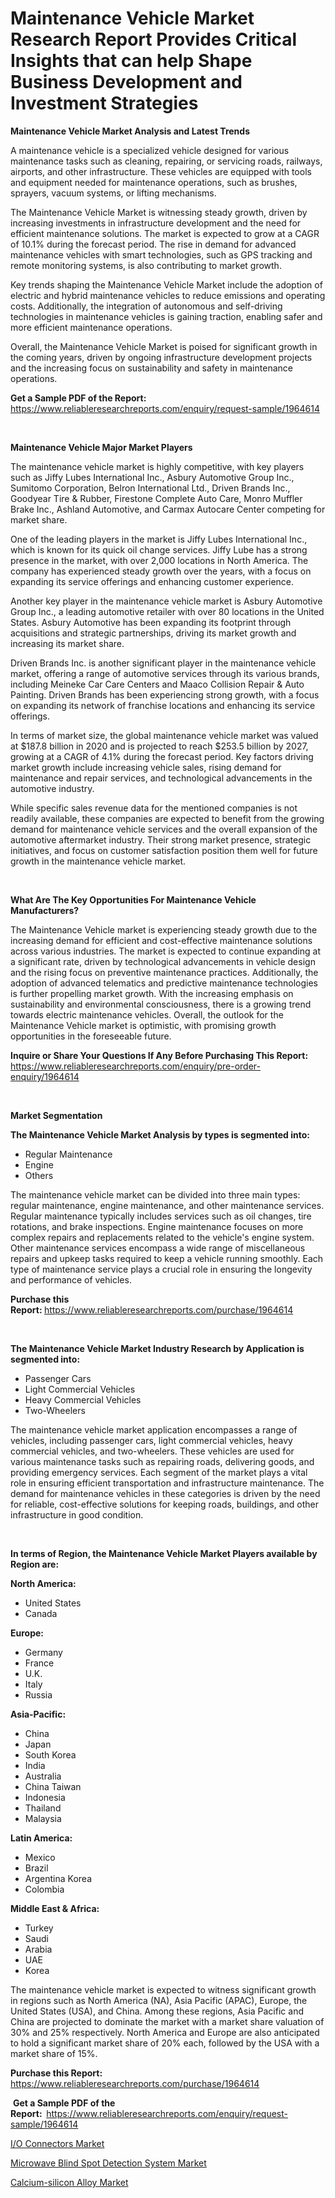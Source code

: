 <p><h1>Maintenance Vehicle Market Research Report Provides Critical Insights that can help Shape Business Development and Investment Strategies</h1></p><p><strong>Maintenance Vehicle Market Analysis and Latest Trends</strong></p>
<p><p>A maintenance vehicle is a specialized vehicle designed for various maintenance tasks such as cleaning, repairing, or servicing roads, railways, airports, and other infrastructure. These vehicles are equipped with tools and equipment needed for maintenance operations, such as brushes, sprayers, vacuum systems, or lifting mechanisms.</p><p>The Maintenance Vehicle Market is witnessing steady growth, driven by increasing investments in infrastructure development and the need for efficient maintenance solutions. The market is expected to grow at a CAGR of 10.1% during the forecast period. The rise in demand for advanced maintenance vehicles with smart technologies, such as GPS tracking and remote monitoring systems, is also contributing to market growth.</p><p>Key trends shaping the Maintenance Vehicle Market include the adoption of electric and hybrid maintenance vehicles to reduce emissions and operating costs. Additionally, the integration of autonomous and self-driving technologies in maintenance vehicles is gaining traction, enabling safer and more efficient maintenance operations.</p><p>Overall, the Maintenance Vehicle Market is poised for significant growth in the coming years, driven by ongoing infrastructure development projects and the increasing focus on sustainability and safety in maintenance operations.</p></p>
<p><strong>Get a Sample PDF of the Report:&nbsp;</strong> <a href="https://www.reliableresearchreports.com/enquiry/request-sample/1964614">https://www.reliableresearchreports.com/enquiry/request-sample/1964614</a></p>
<p>&nbsp;</p>
<p><strong>Maintenance Vehicle Major Market Players</strong></p>
<p><p>The maintenance vehicle market is highly competitive, with key players such as Jiffy Lubes International Inc., Asbury Automotive Group Inc., Sumitomo Corporation, Belron International Ltd., Driven Brands Inc., Goodyear Tire & Rubber, Firestone Complete Auto Care, Monro Muffler Brake Inc., Ashland Automotive, and Carmax Autocare Center competing for market share.</p><p>One of the leading players in the market is Jiffy Lubes International Inc., which is known for its quick oil change services. Jiffy Lube has a strong presence in the market, with over 2,000 locations in North America. The company has experienced steady growth over the years, with a focus on expanding its service offerings and enhancing customer experience. </p><p>Another key player in the maintenance vehicle market is Asbury Automotive Group Inc., a leading automotive retailer with over 80 locations in the United States. Asbury Automotive has been expanding its footprint through acquisitions and strategic partnerships, driving its market growth and increasing its market share.</p><p>Driven Brands Inc. is another significant player in the maintenance vehicle market, offering a range of automotive services through its various brands, including Meineke Car Care Centers and Maaco Collision Repair & Auto Painting. Driven Brands has been experiencing strong growth, with a focus on expanding its network of franchise locations and enhancing its service offerings.</p><p>In terms of market size, the global maintenance vehicle market was valued at $187.8 billion in 2020 and is projected to reach $253.5 billion by 2027, growing at a CAGR of 4.1% during the forecast period. Key factors driving market growth include increasing vehicle sales, rising demand for maintenance and repair services, and technological advancements in the automotive industry.</p><p>While specific sales revenue data for the mentioned companies is not readily available, these companies are expected to benefit from the growing demand for maintenance vehicle services and the overall expansion of the automotive aftermarket industry. Their strong market presence, strategic initiatives, and focus on customer satisfaction position them well for future growth in the maintenance vehicle market.</p></p>
<p>&nbsp;</p>
<p><strong>What Are The Key Opportunities For Maintenance Vehicle Manufacturers?</strong></p>
<p><p>The Maintenance Vehicle market is experiencing steady growth due to the increasing demand for efficient and cost-effective maintenance solutions across various industries. The market is expected to continue expanding at a significant rate, driven by technological advancements in vehicle design and the rising focus on preventive maintenance practices. Additionally, the adoption of advanced telematics and predictive maintenance technologies is further propelling market growth. With the increasing emphasis on sustainability and environmental consciousness, there is a growing trend towards electric maintenance vehicles. Overall, the outlook for the Maintenance Vehicle market is optimistic, with promising growth opportunities in the foreseeable future.</p></p>
<p><strong>Inquire or Share Your Questions If Any Before Purchasing This Report:</strong> <a href="https://www.reliableresearchreports.com/enquiry/pre-order-enquiry/1964614">https://www.reliableresearchreports.com/enquiry/pre-order-enquiry/1964614</a></p>
<p>&nbsp;</p>
<p><strong>Market Segmentation</strong></p>
<p><strong>The Maintenance Vehicle Market Analysis by types is segmented into:</strong></p>
<p><ul><li>Regular Maintenance</li><li>Engine</li><li>Others</li></ul></p>
<p><p>The maintenance vehicle market can be divided into three main types: regular maintenance, engine maintenance, and other maintenance services. Regular maintenance typically includes services such as oil changes, tire rotations, and brake inspections. Engine maintenance focuses on more complex repairs and replacements related to the vehicle's engine system. Other maintenance services encompass a wide range of miscellaneous repairs and upkeep tasks required to keep a vehicle running smoothly. Each type of maintenance service plays a crucial role in ensuring the longevity and performance of vehicles.</p></p>
<p><strong>Purchase this Report:&nbsp;</strong><a href="https://www.reliableresearchreports.com/purchase/1964614">https://www.reliableresearchreports.com/purchase/1964614</a></p>
<p>&nbsp;</p>
<p><strong>The Maintenance Vehicle Market Industry Research by Application is segmented into:</strong></p>
<p><ul><li>Passenger Cars</li><li>Light Commercial Vehicles</li><li>Heavy Commercial Vehicles</li><li>Two-Wheelers</li></ul></p>
<p><p>The maintenance vehicle market application encompasses a range of vehicles, including passenger cars, light commercial vehicles, heavy commercial vehicles, and two-wheelers. These vehicles are used for various maintenance tasks such as repairing roads, delivering goods, and providing emergency services. Each segment of the market plays a vital role in ensuring efficient transportation and infrastructure maintenance. The demand for maintenance vehicles in these categories is driven by the need for reliable, cost-effective solutions for keeping roads, buildings, and other infrastructure in good condition.</p></p>
<p>&nbsp;</p>
<p><strong>In terms of Region, the Maintenance Vehicle Market Players available by Region are:</strong></p>
<p>
    <p> <strong> North America: </strong>
        <ul>
            <li>United States</li>
            <li>Canada</li>
        </ul>
        </p> 
    <p> <strong> Europe: </strong>
        <ul>
            <li>Germany</li>
            <li>France</li>
            <li>U.K.</li>
            <li>Italy</li>
            <li>Russia</li>
        </ul>
        </p> 
    <p> <strong> Asia-Pacific: </strong>
        <ul>
            <li>China</li>
            <li>Japan</li>
            <li>South Korea</li>
            <li>India</li>
            <li>Australia</li>
            <li>China Taiwan</li>
            <li>Indonesia</li>
            <li>Thailand</li>
            <li>Malaysia</li>
        </ul>
        </p> 
    <p> <strong> Latin America: </strong>
        <ul>
            <li>Mexico</li>
            <li>Brazil</li>
            <li>Argentina Korea</li>
            <li>Colombia</li>
        </ul>
        </p> 
    <p> <strong> Middle East & Africa: </strong>
        <ul>
            <li>Turkey</li>
            <li>Saudi</li>
            <li>Arabia</li>
            <li>UAE</li>
            <li>Korea</li>
        </ul>
    </p>
    </p>
<p><p>The maintenance vehicle market is expected to witness significant growth in regions such as North America (NA), Asia Pacific (APAC), Europe, the United States (USA), and China. Among these regions, Asia Pacific and China are projected to dominate the market with a market share valuation of 30% and 25% respectively. North America and Europe are also anticipated to hold a significant market share of 20% each, followed by the USA with a market share of 15%.</p></p>
<p><strong>Purchase this Report: </strong><a href="https://www.reliableresearchreports.com/purchase/1964614">https://www.reliableresearchreports.com/purchase/1964614</a></p>
<p>&nbsp;<strong>Get a Sample PDF of the Report:&nbsp;&nbsp;</strong><a href="https://www.reliableresearchreports.com/enquiry/request-sample/1964614">https://www.reliableresearchreports.com/enquiry/request-sample/1964614</a></p>
<p><strong></strong></p>
<p><p><a href="https://view.publitas.com/reportprime-1/i-o-connectors-market-challenges-opportunities-and-growth-drivers-and-major-market-players-forecasted-for-period-from-2023-2030/">I/O Connectors Market</a></p><p><a href="https://github.com/ruddyyedelwadw/Market-Research-Report-List-1/blob/main/microwave-blind-spot-detection-system-market.md">Microwave Blind Spot Detection System Market</a></p><p><a href="https://view.publitas.com/reportprime-1/calcium-silicon-alloy-market-dynamics-2023-2030-also-about-its-market-trends-projections-and-opportunities/">Calcium-silicon Alloy Market</a></p></p>